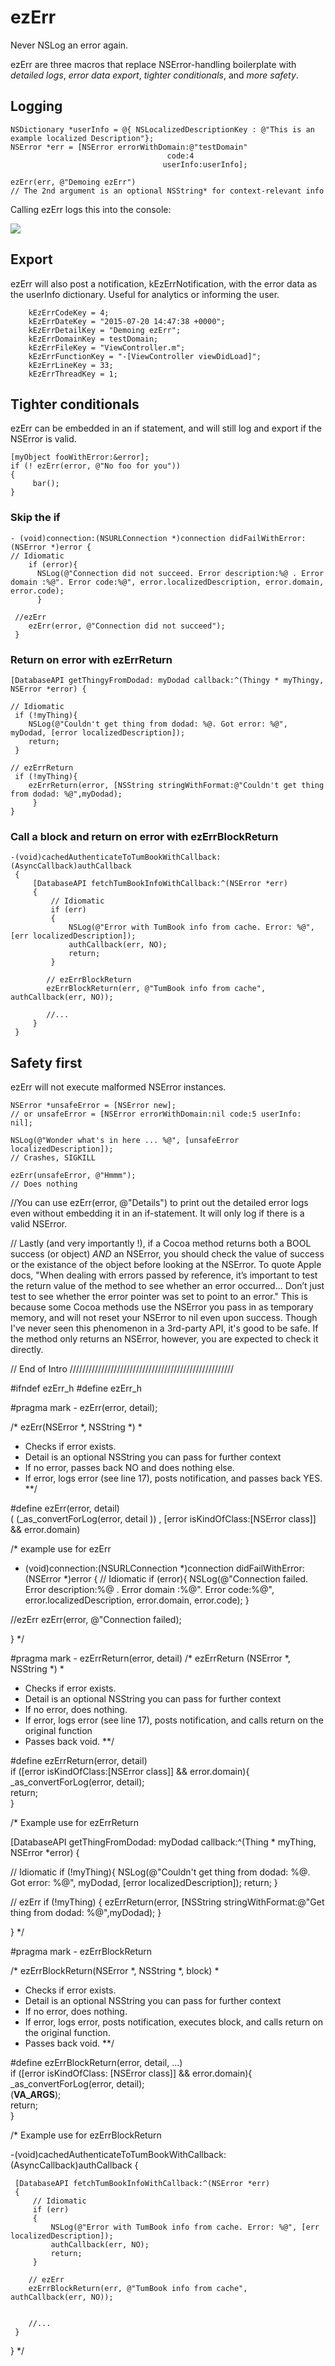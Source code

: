 # ezErr
Never NSLog an error again.

ezErr are three macros that replace NSError-handling boilerplate with *detailed logs*, *error data export*, *tighter conditionals*, and *more safety*. 

## Logging
```
NSDictionary *userInfo = @{ NSLocalizedDescriptionKey : @"This is an example localized Description"};
NSError *err = [NSError errorWithDomain:@"testDomain" 
                                   code:4 
                                  userInfo:userInfo];
    
ezErr(err, @"Demoing ezErr") 
// The 2nd argument is an optional NSString* for context-relevant info
```
Calling ezErr logs this into the console:

![](http://i.imgur.com/Ht7rGDa.png)

## Export
ezErr will also post a notification, kEzErrNotification, with the error data as the userInfo dictionary. Useful for analytics or informing the user.
```
    kEzErrCodeKey = 4;
    kEzErrDateKey = "2015-07-20 14:47:38 +0000";
    kEzErrDetailKey = "Demoing ezErr";
    kEzErrDomainKey = testDomain;
    kEzErrFileKey = "ViewController.m";
    kEzErrFunctionKey = "-[ViewController viewDidLoad]";
    kEzErrLineKey = 33;
    kEzErrThreadKey = 1;
```

## Tighter conditionals
ezErr can be embedded in an if statement, and will still log and export if the NSError is valid.
```
[myObject fooWithError:&error];
if (! ezErr(error, @"No foo for you"))
{
     bar();
}
```

### Skip the if
```
- (void)connection:(NSURLConnection *)connection didFailWithError:(NSError *)error {
// Idiomatic
    if (error){
      NSLog(@"Connection did not succeed. Error description:%@ . Error domain :%@". Error code:%@", error.localizedDescription, error.domain, error.code);
      }
 
 //ezErr
    ezErr(error, @"Connection did not succeed");
 }
```

### Return on error with ezErrReturn
```
[DatabaseAPI getThingyFromDodad: myDodad callback:^(Thingy * myThingy, NSError *error) {
 
// Idiomatic
 if (!myThing){
    NSLog(@"Couldn't get thing from dodad: %@. Got error: %@", myDodad, [error localizedDescription]);
    return;
 }
 
// ezErrReturn
 if (!myThing){
    ezErrReturn(error, [NSString stringWithFormat:@"Couldn't get thing from dodad: %@",myDodad);
     }
}
```
### Call a block and return on error with ezErrBlockReturn
```
-(void)cachedAuthenticateToTumBookWithCallback:(AsyncCallback)authCallback
 {
     [DatabaseAPI fetchTumBookInfoWithCallback:^(NSError *err)
     {
         // Idiomatic
         if (err)
         {
             NSLog(@"Error with TumBook info from cache. Error: %@", [err localizedDescription]);
             authCallback(err, NO);
             return;
         }
 
        // ezErrBlockReturn
        ezErrBlockReturn(err, @"TumBook info from cache", authCallback(err, NO));
 
        //...
     }
 }
```

## Safety first
ezErr will not execute malformed NSError instances.
```
NSError *unsafeError = [NSError new];
// or unsafeError = [NSError errorWithDomain:nil code:5 userInfo: nil];

NSLog(@"Wonder what's in here ... %@", [unsafeError localizedDescription]);
// Crashes, SIGKILL

ezErr(unsafeError, @"Hmmm");
// Does nothing
```


//You can use ezErr(error, @"Details") to print out the detailed error logs even without embedding it in an if-statement. It will only log if there is a valid NSError.

// Lastly (and very importantly !), if a Cocoa method returns both a BOOL success (or object) _AND_ an NSError, you should check the value of success or the existance of the object before looking at the NSError. To quote Apple docs, "When dealing with errors passed by reference, it’s important to test the return value of the method to see whether an error occurred... Don’t just test to see whether the error pointer was set to point to an error." This is because some Cocoa methods use the NSError you pass in as temporary memory, and will not reset your NSError to nil even upon success. Though I've never seen this phenomenon in a 3rd-party API, it's good to be safe. If the method only returns an NSError, however, you are expected to check it directly.

// End of Intro
////////////////////////////////////////////////////

#ifndef ezErr_h
#define ezErr_h

#pragma mark - ezErr(error, detail);

/* ezErr(NSError *, NSString *)
 *
 * Checks if error exists.
 * Detail is an optional NSString you can pass for further context
 * If no error, passes back NO and does nothing else.
 * If error, logs error (see line 17), posts notification, and passes back YES.
**/

#define ezErr(error, detail)\
( (_as_convertForLog(error, detail )) , [error isKindOfClass:[NSError class]] && error.domain)

/* example use for ezErr

 - (void)connection:(NSURLConnection *)connection didFailWithError:(NSError *)error {
 // Idiomatic
 if (error){
    NSLog(@"Connection failed. Error description:%@ . Error domain :%@". Error code:%@", error.localizedDescription, error.domain, error.code);
 }
 
 //ezErr
 ezErr(error, @"Connection failed);
 
 }
*/

#pragma mark - ezErrReturn(error, detail)
/* ezErrReturn (NSError *, NSString *)
 *
 * Checks if error exists.
 * Detail is an optional NSString you can pass for further context
 * If no error, does nothing.
 * If error, logs error (see line 17), posts notification, and calls return on the original function
 * Passes back void.
 **/

#define ezErrReturn(error, detail)\
if ([error isKindOfClass:[NSError class]] && error.domain){\
_as_convertForLog(error, detail);\
return;\
}

/* Example use for ezErrReturn

[DatabaseAPI getThingFromDodad: myDodad callback:^(Thing * myThing, NSError *error) {
 
// Idiomatic
 if (!myThing){
     NSLog(@"Couldn't get thing from dodad: %@. Got error: %@", myDodad, [error localizedDescription]);
     return;
 }
 
// ezErr
 if (!myThing)
 {
     ezErrReturn(error, [NSString stringWithFormat:@"Get thing from dodad: %@",myDodad);
 }
 
 }
*/


#pragma mark - ezErrBlockReturn

/* ezErrBlockReturn(NSError *, NSString *, block)
 *
 * Checks if error exists.
 * Detail is an optional NSString you can pass for further context
 * If no error, does nothing.
 * If error, logs error, posts notification, executes block, and calls return on the original function.
 * Passes back void.
 **/

#define ezErrBlockReturn(error, detail, ...)\
if ([error isKindOfClass: [NSError class]] && error.domain){\
_as_convertForLog(error, detail);\
(__VA_ARGS__);\
return;\
}

/* Example use for ezErrBlockReturn
 
-(void)cachedAuthenticateToTumBookWithCallback:(AsyncCallback)authCallback
 {
 
     [DatabaseAPI fetchTumBookInfoWithCallback:^(NSError *err)
     {
         // Idiomatic
         if (err)
         {
             NSLog(@"Error with TumBook info from cache. Error: %@", [err localizedDescription]);
             authCallback(err, NO);
             return;
         }
 
        // ezErr
        ezErrBlockReturn(err, @"TumBook info from cache", authCallback(err, NO));
 
 
        //...
     }
 }
 */
